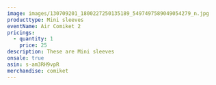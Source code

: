 ```yaml
---
image: images/130709201_1800227250135189_5497497589049054279_n.jpg
producttype: Mini sleeves
eventName: Air Comiket 2
pricings:
  - quantity: 1
    price: 25
description: These are Mini sleeves
onsale: true
asin: s-am3RH9vpR
merchandise: comiket
---
```

